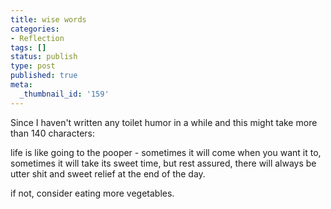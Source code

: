 ```yaml
---
title: wise words
categories:
- Reflection
tags: []
status: publish
type: post
published: true
meta:
  _thumbnail_id: '159'
---
```


Since I haven't written any toilet humor in a while and this might take more
than 140 characters:

life is like going to the pooper - sometimes it will come when you want it to,
sometimes it will take its sweet time, but rest assured, there will always be
utter shit and sweet relief at the end of the day.

if not, consider eating more vegetables.

